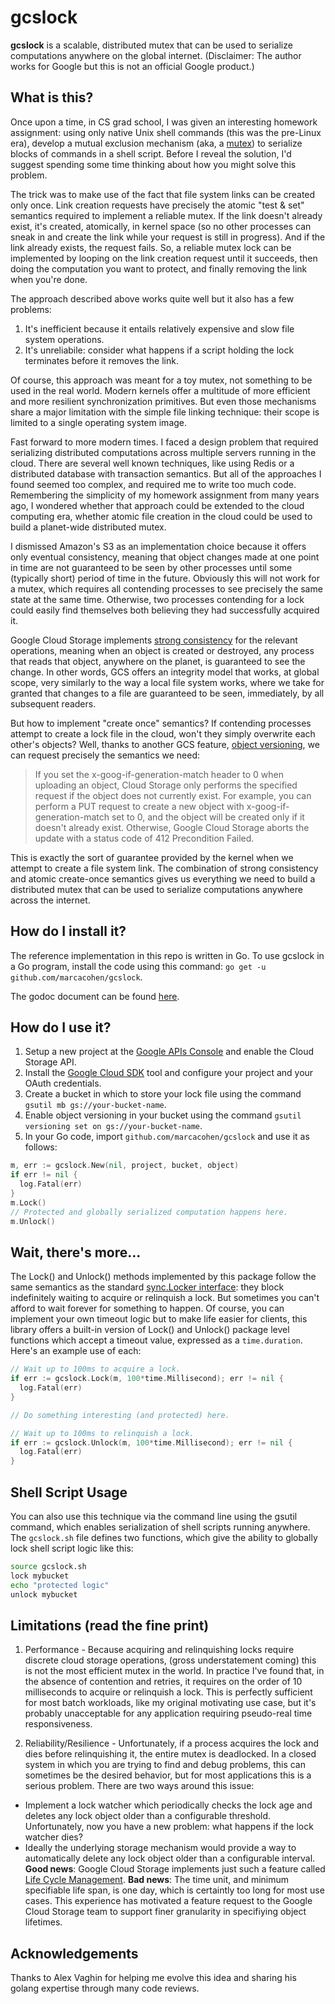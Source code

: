 # gcslock

**gcslock** is a scalable, distributed mutex that can be used to serialize
computations anywhere on the global internet. (Disclaimer: The author works
for Google but this is not an official Google product.)

## What is this?

Once upon a time, in CS grad school, I was given an interesting homework
assignment: using only native Unix shell commands (this was the pre-Linux era),
develop a mutual exclusion mechanism (aka, a
[mutex](https://en.wikipedia.org/wiki/Mutual_exclusion)) to serialize blocks
of commands in a shell script. Before I reveal the solution, I'd suggest 
spending some time thinking about how you might solve this problem.

The trick was to make use of the fact that file system links can be created
only once. Link creation requests have precisely the atomic "test & set"
semantics required to implement a reliable mutex. If the link doesn't already
exist, it's created, atomically, in kernel space (so no other processes can
sneak in and create the link while your request is still in progress). And
if the link already exists, the request fails. So, a reliable mutex lock can
be implemented by looping on the link creation request until it succeeds,
then doing the computation you want to protect, and finally removing the
link when you're done.

The approach described above works quite well but it also has a few problems:

1. It's inefficient because it entails relatively expensive and slow file system operations.
2. It's unreliabile: consider what happens if a script holding the lock terminates before it removes the link.

Of course, this approach was meant for a toy mutex, not something to be used
in the real world. Modern kernels offer a multitude of more efficient and more
resilient synchronization primitives. But even those mechanisms share a major
limitation with the simple file linking technique: their scope is limited to
a single operating system image.

Fast forward to more modern times. I faced a design problem that required
serializing distributed computations across multiple servers running in the
cloud. There are several well known techniques, like using Redis or a
distributed database with transaction semantics. But all of the approaches I
found seemed too complex, and required me to write too much code. Remembering
the simplicity of my homework assignment from many years ago, I wondered whether
that approach could be extended to the cloud computing era, whether atomic
file creation in the cloud could be used to build a planet-wide distributed mutex.

I dismissed Amazon's S3 as an implementation choice because it offers only
eventual consistency, meaning that object changes made at one point in time
are not guaranteed to be seen by other processes until some (typically short)
period of time in the future. Obviously this will not work for a mutex, which
requires all contending processes to see precisely the same state at the same
time. Otherwise, two processes contending for a lock could easily find themselves
both believing they had successfully acquired it.

Google Cloud Storage implements
[strong consistency](https://cloud.google.com/storage/docs/consistency)
for the relevant operations, meaning when an object is created or destroyed,
any process that reads that object, anywhere on the planet, is guaranteed
to see the change. In other words, GCS offers an integrity model that works,
at global scope, very similarly to the way a local file system works,
where we take for granted that changes to a file are guaranteed to be seen,
immediately, by all subsequent readers.

But how to implement "create once" semantics? If contending processes attempt
to create a lock file in the cloud, won't they simply overwrite each other's
objects? Well, thanks to another GCS feature,
[object versioning](https://cloud.google.com/storage/docs/object-versioning),
we can request precisely the semantics we need:

> If you set the x-goog-if-generation-match header to 0 when uploading an
> object, Cloud Storage only performs the specified request if the object
> does not currently exist. For example, you can perform a PUT request to
> create a new object with x-goog-if-generation-match set to 0, and the
> object will be created only if it doesn't already exist. Otherwise, Google
> Cloud Storage aborts the update with a status code of 412 Precondition Failed.

This is exactly the sort of guarantee provided by the kernel when we attempt
to create a file system link. The combination of strong consistency
and atomic create-once semantics gives us everything we need to build a
distributed mutex that can be used to serialize computations anywhere across
the internet.

## How do I install it?

The reference implementation in this repo is written in Go. To use gcslock
in a Go program, install the code using this command: `go get -u github.com/marcacohen/gcslock`.

The godoc document can be found [here](https://godoc.org/github.com/marcacohen/gcslock).

## How do I use it?

1. Setup a new project at the [Google APIs Console](https://console.developers.google.com) and enable the Cloud Storage API.
1. Install the [Google Cloud SDK](https://cloud.google.com/sdk/downloads) tool and configure your project and your OAuth credentials.
1. Create a bucket in which to store your lock file using the command `gsutil mb gs://your-bucket-name`.
1. Enable object versioning in your bucket using the command `gsutil versioning set on gs://your-bucket-name`.
1. In your Go code, import `github.com/marcacohen/gcslock` and use it as follows:

```go
m, err := gcslock.New(nil, project, bucket, object)
if err != nil {
  log.Fatal(err)
}
m.Lock()
// Protected and globally serialized computation happens here.
m.Unlock()
```

## Wait, there's more...

The Lock() and Unlock() methods implemented by this package follow the same
semantics as the standard [sync.Locker interface](https://golang.org/pkg/sync/#Locker):
they block indefinitely waiting to acquire or relinquish a lock. But sometimes
you can't afford to wait forever for something to happen. Of course, you can
implement your own timeout logic but to make life easier for clients, this
library offers a built-in version of Lock() and Unlock() package level functions
which accept a timeout value, expressed as a `time.duration`. Here's an example
use of each:

```go
// Wait up to 100ms to acquire a lock.
if err := gcslock.Lock(m, 100*time.Millisecond); err != nil {
  log.Fatal(err)
}

// Do something interesting (and protected) here.

// Wait up to 100ms to relinquish a lock.
if err := gcslock.Unlock(m, 100*time.Millisecond); err != nil {
  log.Fatal(err)
}
```

## Shell Script Usage

You can also use this technique via the command line using the gsutil
command, which enables serialization of shell scripts running anywhere.
The `gcslock.sh` file defines two functions, which give the ability to
globally lock shell script logic like this:
```sh
source gcslock.sh
lock mybucket
echo "protected logic"
unlock mybucket
```

## Limitations (read the fine print)

1. Performance - Because acquiring and relinquishing locks require discrete
cloud storage operations, (gross understatement coming) this is not the most
efficient mutex in the world. In practice I've found that, in the absence
of contention and retries, it requires on the order of 10 milliseconds to
acquire or relinquish a lock. This is perfectly sufficient for most batch
workloads, like my original motivating use case, but it's probably unacceptable
for any application requiring pseudo-real time responsiveness.

2. Reliability/Resilience - Unfortunately, if a process acquires the lock
and dies before relinquishing it, the entire mutex is deadlocked. In a closed
system in which you are trying to find and debug problems, this can sometimes
be the desired behavior, but for most applications this is a serious problem.
There are two ways around this issue:
  * Implement a lock watcher which periodically checks the lock age and deletes
any lock object older than a configurable threshold. Unfortunately, now you have
a new problem: what happens if the lock watcher dies?
  * Ideally the underlying storage mechanism would provide a way to automatically
delete any lock object older than a configurable interval. **Good news**: Google
Cloud Storage implements just such a feature called
[Life Cycle Management](https://cloud.google.com/storage/docs/lifecycle).
**Bad news**: The time unit, and minimum specifiable life span, is one day,
which is certaintly too long for most use cases. This experience has motivated
a feature request to the Google Cloud Storage team to support finer granularity
in specifiying object lifetimes.

## Acknowledgements

Thanks to Alex Vaghin for helping me evolve this idea and sharing his golang
expertise through many code reviews.
